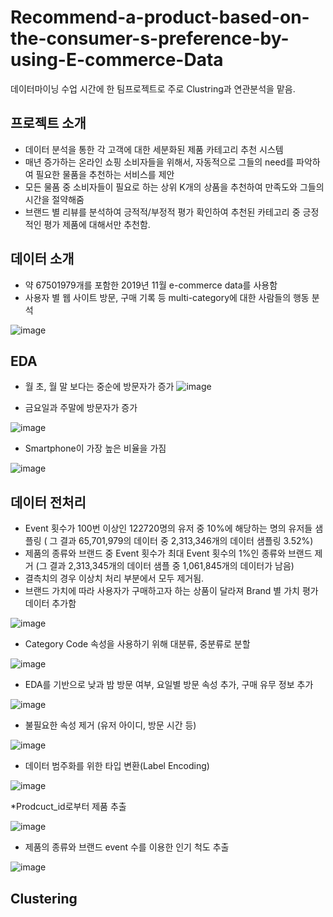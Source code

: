 # Recommend-a-product-based-on-the-consumer-s-preference-by-using-E-commerce-Data
데이터마이닝 수업 시간에 한 팀프로젝트로 주로 Clustring과 연관분석을 맡음.
## 프로젝트 소개
* 데이터 분석을 통한 각 고객에 대한 세분화된 제품 카테고리 추천 시스템
* 매년 증가하는 온라인 쇼핑 소비자들을 위해서, 자동적으로 그들의 need를 파악하여 필요한 물품을 추천하는 서비스를 제안
* 모든 물품 중 소비자들이 필요로 하는 상위 K개의 상품을 추천하여 만족도와 그들의 시간을 절약해줌
* 브랜드 별 리뷰를 분석하여 긍적적/부정적 평가 확인하여 추천된 카테고리 중 긍정적인 평가 제품에 대해서만 추천함.
## 데이터 소개
* 약 67501979개를 포함한 2019년 11월 e-commerce data를 사용함
* 사용자 별 웹 사이트 방문, 구매 기록 등 multi-category에 대한 사람들의 행동 분석

![image](https://user-images.githubusercontent.com/67357059/147014505-262d2623-b01e-4858-b3ee-3a0fb84082ac.png)
## EDA
* 월 초, 월 말 보다는 중순에 방문자가 증가
![image](https://user-images.githubusercontent.com/67357059/147014576-fc18ddb9-a9ce-4979-a972-e02b8c70a04b.png)

* 금요일과 주말에 방문자가 증가

![image](https://user-images.githubusercontent.com/67357059/147014657-ac444ac9-5818-44f5-995c-2c924b34fce7.png)

* Smartphone이 가장 높은 비율을 가짐

![image](https://user-images.githubusercontent.com/67357059/147014761-da8c064d-eacd-4c1c-9bdb-a4878bea207d.png)

## 데이터 전처리

* Event 횟수가 100번 이상인 122720명의 유저 중 10%에 해당하는 명의 유저들 샘플링
( 그 결과 65,701,979의 데이터 중 2,313,346개의 데이터 샘플링 3.52%)
* 제품의 종류와 브랜드 중 Event 횟수가 최대 Event 횟수의 1%인 종류와 브랜드 제거 (그 결과 2,313,345개의 데이터 샘플 중 1,061,845개의 데이터가 남음)
* 결측치의 경우 이상치 처리 부분에서 모두 제거됨.
* 브랜드 가치에 따라 사용자가 구매하고자 하는 상품이 달라져 Brand 별 가치 평가 데이터 추가함

![image](https://user-images.githubusercontent.com/67357059/147015070-cfdc7b7d-5149-4514-8e91-77cb09a5536a.png)

* Category Code 속성을 사용하기 위해 대분류, 중분류로 분할

![image](https://user-images.githubusercontent.com/67357059/147015116-5179e8dd-f40c-4bcb-a91a-aeb5e54ee5bc.png)

* EDA를 기반으로 낮과 밤 방문 여부, 요일별 방문 속성 추가, 구매 유무 정보 추가

![image](https://user-images.githubusercontent.com/67357059/147015210-32f932f6-d7f7-482d-995e-c00db4b824e5.png)

* 불필요한 속성 제거 (유저 아이디, 방문 시간 등)

![image](https://user-images.githubusercontent.com/67357059/147015254-3a7b3514-048e-41c4-98f1-f3cb9f38992c.png)

* 데이터 범주화를 위한 타입 변환(Label Encoding)

![image](https://user-images.githubusercontent.com/67357059/147015328-0738b369-c3d9-496b-963a-cbd947b560fd.png)

*Prodcuct_id로부터 제품 추출

![image](https://user-images.githubusercontent.com/67357059/147015356-78616b98-fe34-412f-ac6f-d52f5989a1a5.png)

* 제품의 종류와 브랜드 event 수를 이용한 인기 척도 추출

![image](https://user-images.githubusercontent.com/67357059/147015423-62fd917f-bc95-4978-9af1-5d73123b3313.png)

## Clustering
